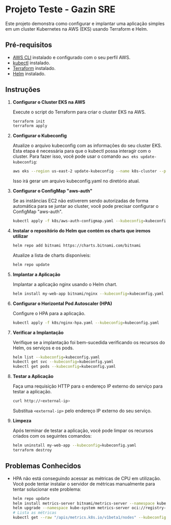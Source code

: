 # Projeto Teste - Gazin SRE

Este projeto demonstra como configurar e implantar uma aplicação simples em um cluster Kubernetes na AWS (EKS) usando Terraform e Helm.

## Pré-requisitos

- [AWS CLI](https://aws.amazon.com/cli/) instalado e configurado com o seu perfil AWS.
- [kubectl](https://kubernetes.io/docs/tasks/tools/install-kubectl/) instalado.
- [Terraform](https://learn.hashicorp.com/tutorials/terraform/install-cli) instalado.
- [Helm](https://helm.sh/docs/intro/install/) instalado.

## Instruções

1. **Configurar o Cluster EKS na AWS**

    Execute o script do Terraform para criar o cluster EKS na AWS.

    ```bash
    terraform init
    terraform apply
    ```

2. **Configurar o Kubeconfig**

    Atualize o arquivo kubeconfig com as informações do seu cluster EKS. Esta etapa é necessária para que o kubectl possa interagir com o cluster. Para fazer isso, você pode usar o comando `aws eks update-kubeconfig`:

    ```bash
    aws eks --region us-east-2 update-kubeconfig --name k8s-cluster --profile gazin --kubeconfig kubeconfig.yaml
    ```

    Isso irá gerar um arquivo kubeconfig.yaml no diretório atual.

3. **Configurar o ConfigMap "aws-auth"**

    Se as instâncias EC2 não estiverem sendo autorizadas de forma automática para se juntar ao cluster, você pode precisar configurar o ConfigMap "aws-auth".

    ```bash
    kubectl apply -f k8s/aws-auth-configmap.yaml --kubeconfig=kubeconfig.yaml
    ```

4. **Instalar o repositório do Helm que contém os charts que iremos utilizar**

    ```bash
    helm repo add bitnami https://charts.bitnami.com/bitnami
    ```

    Atualize a lista de charts disponíveis:

    ```bash
    helm repo update
    ```

5. **Implantar a Aplicação**

    Implantar a aplicação nginx usando o Helm chart.

    ```bash
    helm install my-web-app bitnami/nginx --kubeconfig=kubeconfig.yaml
    ```

6. **Configurar o Horizontal Pod Autoscaler (HPA)**

    Configure o HPA para a aplicação.

    ```bash
    kubectl apply -f k8s/nginx-hpa.yaml --kubeconfig=kubeconfig.yaml
    ```

7. **Verificar a Implantação**

    Verifique se a implantação foi bem-sucedida verificando os recursos do Helm, os serviços e os pods.

    ```bash
    helm list --kubeconfig=kubeconfig.yaml
    kubectl get svc --kubeconfig=kubeconfig.yaml
    kubectl get pods --kubeconfig=kubeconfig.yaml
    ```

8. **Testar a Aplicação**

    Faça uma requisição HTTP para o endereço IP externo do serviço para testar a aplicação.

    ```bash
    curl http://<external-ip>
    ```

    Substitua `<external-ip>` pelo endereço IP externo do seu serviço.

9. **Limpeza**

    Após terminar de testar a aplicação, você pode limpar os recursos criados com os seguintes comandos:

    ```bash
    helm uninstall my-web-app --kubeconfig=kubeconfig.yaml
    terraform destroy
    ```

## Problemas Conhecidos

- HPA não está conseguindo acessar as métricas de CPU em utilização. Você pode tentar instalar o servidor de métricas manualmente para tentar solucionar este problema:

    ```bash
    helm repo update
    helm install metrics-server bitnami/metrics-server --namespace kube-system --kubeconfig=kubeconfig.yaml
    helm upgrade --namespace kube-system metrics-server oci://registry-1.docker.io/bitnamicharts/metrics-server --set apiService.create=true --kubeconfig=kubeconfig.yaml
    # Lista as métricas
    kubectl get --raw "/apis/metrics.k8s.io/v1beta1/nodes" --kubeconfig=kubeconfig.yaml
    ```